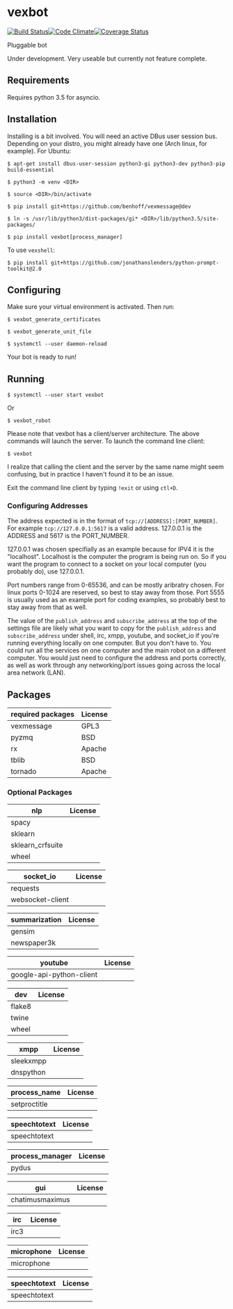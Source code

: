 # vexbot

[![Build Status](https://travis-ci.org/benhoff/vexbot.svg?branch=master)](https://travis-ci.org/benhoff/vexbot)[![Code Climate](https://codeclimate.com/github/benhoff/vexbot/badges/gpa.svg)](https://codeclimate.com/github/benhoff/vexbot)[![Coverage Status](https://coveralls.io/repos/github/benhoff/vexbot/badge.svg?branch=master)](https://coveralls.io/github/benhoff/vexbot?branch=master)

Pluggable bot

Under development. Very useable but currently not feature complete.

## Requirements
Requires python 3.5 for asyncio.

## Installation
Installing is a bit involved. You will need an active DBus user session bus. Depending on your distro, you might already have one (Arch linux, for example). For Ubuntu:

`$ apt-get install dbus-user-session python3-gi python3-dev python3-pip build-essential`

`$ python3 -m venv <DIR>`

`$ source <DIR>/bin/activate`

`$ pip install git+https://github.com/benhoff/vexmessage@dev`

`$ ln -s /usr/lib/python3/dist-packages/gi* <DIR>/lib/python3.5/site-packages/`

`$ pip install vexbot[process_manager]`

To use `vexshell`:

`$ pip install git+https://github.com/jonathanslenders/python-prompt-toolkit@2.0`

## Configuring

Make sure your virtual environment is activated. Then run:

`$ vexbot_generate_certificates`

`$ vexbot_generate_unit_file`

`$ systemctl --user daemon-reload`

Your bot is ready to run!

## Running

`$ systemctl --user start vexbot`
 
Or

`$ vexbot_robot`

Please note that vexbot has a client/server architecture. The above commands will launch the server. To launch the command line client:

`$ vexbot`

I realize that calling the client and the server by the same name might seem confusing, but in practice I haven't found it to be an issue.

Exit the command line client by typing `!exit` or using `ctl+D`.

### Configuring Addresses
 The address expected is in the format of `tcp://[ADDRESS]:[PORT_NUMBER]`. 
 For example `tcp://127.0.0.1:5617` is a valid address. 127.0.0.1 is the ADDRESS and 5617 is the PORT_NUMBER. 

 127.0.0.1 was chosen specifially as an example because for IPV4 it is the "localhost". Localhost is the computer the program is being run on. So if you want the program to connect to a socket on your local computer (you probably do), use 127.0.0.1.
 
 Port numbers range from 0-65536, and can be mostly aribratry chosen. For linux ports 0-1024 are reserved, so best to stay away from those. Port 5555 is usually used as an example port for coding examples, so probably best to stay away from that as well.
 
 The value of the `publish_address` and `subscribe_address` at the top of the settings file are likely what you want to copy for the `publish_address` and `subscribe_address` under shell, irc, xmpp, youtube, and socket_io if you're running everything locally on one computer. But you don't have to. You could run all the services on one computer and the main robot on a different computer. You would just need to configure the address and ports correctly, as well as work through any networking/port issues going across the local area network (LAN).

## Packages

 | required packages | License |
 |-------------------|---------|
 | vexmessage        | GPL3    |
 | pyzmq             | BSD     |
 | rx                | Apache  |
 | tblib             | BSD     |
 | tornado           | Apache  |

### Optional Packages

 | nlp              | License |
 |------------------|---------|
 | spacy            |         |
 | sklearn          |         |
 | sklearn_crfsuite |         |
 | wheel            |         |


 | socket_io        | License |
 |------------------|---------|
 | requests         |         |
 | websocket-client |         |


 | summarization | License |
 |---------------|---------|
 | gensim        |         |
 | newspaper3k   |         |


 | youtube                  | License |
 |--------------------------|---------|
 | google-api-python-client |         |


 | dev    | License |
 |--------|---------|
 | flake8 |         |
 | twine  |         |
 | wheel  |         |


 | xmpp      | License |
 |-----------|---------|
 | sleekxmpp |         |
 | dnspython |         |


 | process_name | License |
 |--------------|---------|
 | setproctitle |         |


 | speechtotext | License |
 |--------------|---------|
 | speechtotext |         |


 | process_manager | License |
 |-----------------|---------|
 | pydus           |         |


 | gui             | License |
 |-----------------|---------|
 | chatimusmaximus |         |


 | irc  | License |
 |------|---------|
 | irc3 |         |


 | microphone | License |
 |------------|---------|
 | microphone |         |


 | speechtotext | License |
 |--------------|---------|
 | speechtotext |         |
